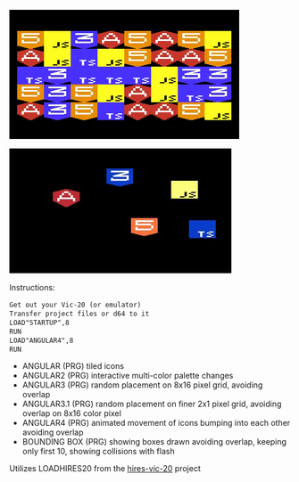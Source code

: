 ![Angular and related icons animated on Commodore Vic-20](https://github.com/davervw/angular-vic20/blob/main/media/angular_vic20.gif?raw=true)

![Angular screen saver sped up](https://github.com/davervw/angular-vic20/blob/main/media/angular%20screen%20saver.gif?raw=true)

Instructions:

    Get out your Vic-20 (or emulator)
    Transfer project files or d64 to it
    LOAD"STARTUP",8
    RUN
    LOAD"ANGULAR4",8
    RUN

* ANGULAR (PRG) tiled icons
* ANGULAR2 (PRG) interactive multi-color palette changes
* ANGULAR3 (PRG) random placement on 8x16 pixel grid, avoiding overlap
* ANGULAR3.1 (PRG) random placement on finer 2x1 pixel grid, avoiding overlap on 8x16 color pixel
* ANGULAR4 (PRG) animated movement of icons bumping into each other avoiding overlap 
* BOUNDING BOX (PRG) showing boxes drawn avoiding overlap, keeping only first 10, showing collisions with flash

Utilizes LOADHIRES20 from the [hires-vic-20](https://github.com/davervw/hires-vic-20) project